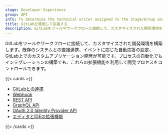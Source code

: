 ```yaml
---
stage: Developer Experience
group: API
info: To determine the technical writer assigned to the Stage/Group associated with this page, see https://handbook.gitlab.com/handbook/product/ux/technical-writing/#assignments
title: GitLabを使用して拡張する
description: GitLabをツールやワークフローに接続して、カスタマイズされた開発環境を構築します。
---
```


GitLabをツールやワークフローに接続して、カスタマイズされた開発環境を構築します。既存のシステムとの直接連携、イベントに応じた自動応答の設定、GitLab上でのカスタムアプリケーション開発が可能です。プロセスの自動化でもインテグレーションの構築でも、これらの拡張機能を利用して開発プロセスをコントロールできます。

{{< cards >}}

- [GitLabとの連携](../integration/_index.md)
- [Webhook](../user/project/integrations/webhooks.md)
- [REST API](rest/_index.md)
- [GraphQL API](graphql/_index.md)
- [OAuth 2.0 Identity Provider API](oauth2.md)
- [エディタとIDEの拡張機能](../editor_extensions/_index.md)

{{< /cards >}}

